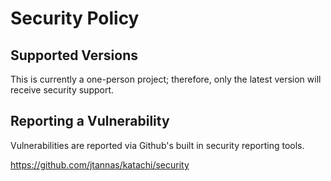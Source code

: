 # Security Policy

## Supported Versions

This is currently a one-person project; therefore, only the latest version will receive security support.

## Reporting a Vulnerability

Vulnerabilities are reported via Github's built in security reporting tools.

https://github.com/jtannas/katachi/security
